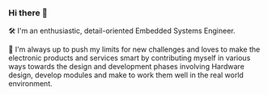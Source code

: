 ### Hi there 👋
:hammer_and_wrench: I'm an enthusiastic, detail-oriented Embedded Systems Engineer.

🌱 I'm always up to push my limits for new challenges and loves to make the electronic products and services smart by contributing myself in various ways towards the design and development phases involving Hardware design, develop modules and make to work them well in the real world environment.
 
<!--
**hartalkaraditya/hartalkaraditya** is a ✨ _special_ ✨ repository because its `README.md` (this file) appears on your GitHub profile.

Here are some ideas to get you started:

### 🔭 I’m currently working on ...
- 🌱 I’m currently learning ...
- 👯 I’m looking to collaborate on ...
- 🤔 I’m looking for help with ...
- 💬 Ask me about ...
- 📫 How to reach me: ...
- 😄 Pronouns: ...
- ⚡ Fun fact: ...
-->
